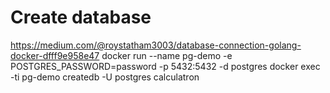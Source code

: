 # Create database

https://medium.com/@roystatham3003/database-connection-golang-docker-dfff9e958e47
docker run --name pg-demo -e POSTGRES_PASSWORD=password -p 5432:5432 -d postgres
docker exec -ti pg-demo createdb -U postgres calculatron

